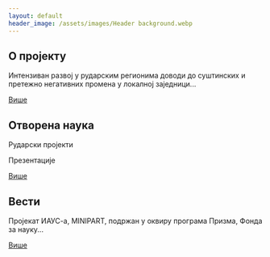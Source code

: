 ```yaml
---
layout: default
header_image: /assets/images/Header background.webp
---
```


<main>
  <div class="rounded-squares">
    <h2>О пројекту</h2>
    <p>
      Интензиван развој у рударским регионима доводи до суштинских и претежно
      негативних промена у локалној заједници...
    </p>
    <a href="/o-projektu.html">Више</a>
  </div>
  <div class="rounded-squares">
    <h2>Отворена наука</h2>
    <p>Рударски пројекти</p>
    <p>Презентације</p>
    <a href="/otvorena-nauka.html">Више</a>
  </div>
  <div class="rounded-squares">
    <h2>Вести</h2>
    <p>
      Пројекат ИАУС-а, MINIPART, подржан у оквиру програма Призма, Фонда за
      науку...
    </p>
    <a href="/vesti.html">Више</a>
  </div>
</main>
